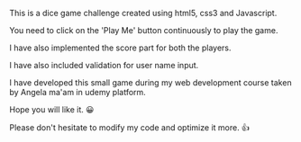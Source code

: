 This is a dice game challenge created using html5, css3 and Javascript.

You need to click on the 'Play Me' button continuously to play the game.

I have also implemented the score part for both the players.

I have also included validation for user name input.

I have developed this small game during my web development course taken by Angela ma'am in udemy platform.

Hope you will like it. 😀

Please don't hesitate to modify my code and optimize it more. 👍
